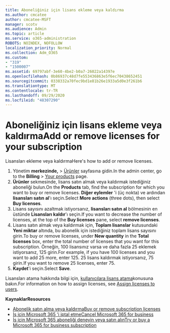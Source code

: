 ```yaml
---
title: Aboneliğiniz için lisans ekleme veya kaldırma
ms.author: cmcatee
author: cmcatee-MSFT
manager: scotv
ms.audience: Admin
ms.topic: article
ms.service: o365-administration
ROBOTS: NOINDEX, NOFOLLOW
localization_priority: Normal
ms.collection: Adm_O365
ms.custom:
- "319"
- "1500007"
ms.assetid: 69797abf-3e60-4be2-b0a7-26022a14397e
ms.openlocfilehash: 0b86937c48d7fe553436863e5f6ec70438652451
ms.sourcegitcommit: 0338332a70fec9bd1e81b26e1933a5d0e3f261b6
ms.translationtype: MT
ms.contentlocale: tr-TR
ms.lasthandoff: 09/29/2020
ms.locfileid: "48307290"
---
```

# <a name="add-or-remove-licenses-for-your-subscription"></a><span data-ttu-id="9fd0f-102">Aboneliğiniz için lisans ekleme veya kaldırma</span><span class="sxs-lookup"><span data-stu-id="9fd0f-102">Add or remove licenses for your subscription</span></span>

<span data-ttu-id="9fd0f-103">Lisansları ekleme veya kaldırma</span><span class="sxs-lookup"><span data-stu-id="9fd0f-103">Here's how to add or remove licenses.</span></span>
  
1. <span data-ttu-id="9fd0f-104">Yönetim **merkezinde,**  >  [Ürünler](https://go.microsoft.com/fwlink/p/?linkid=842054) sayfasına gidin.</span><span class="sxs-lookup"><span data-stu-id="9fd0f-104">In the admin center, go to the **Billing** > [Your products](https://go.microsoft.com/fwlink/p/?linkid=842054) page.</span></span>
2. <span data-ttu-id="9fd0f-105">**Ürünler** sekmesinde, lisans satın almak veya kaldırmak istediğiniz aboneliği bulun.</span><span class="sxs-lookup"><span data-stu-id="9fd0f-105">On the **Products** tab, find the subscription for which you want to buy or remove licenses.</span></span> <span data-ttu-id="9fd0f-106">**Diğer eylemler** 'i (üç nokta) ve ardından **lisansları satın al**'ı seçin.</span><span class="sxs-lookup"><span data-stu-id="9fd0f-106">Select **More actions** (three dots), then select **Buy licenses**.</span></span>
3. <span data-ttu-id="9fd0f-107">Lisans sayısını azaltmak istiyorsanız, **lisansları satın al** bölmesinin en üstünde **Lisansları kaldır**'ı seçin.</span><span class="sxs-lookup"><span data-stu-id="9fd0f-107">If you want to decrease the number of licenses, at the top of the **Buy licenses** pane, select **remove licenses**.</span></span>
4. <span data-ttu-id="9fd0f-108">Lisans satın almak veya kaldırmak için, **Toplam lisanslar** kutusundaki **Yeni miktar** altında, bu abonelik için istediğiniz toplam lisans sayısını girin.</span><span class="sxs-lookup"><span data-stu-id="9fd0f-108">To buy or remove licenses, under **New quantity** in the **Total licenses** box, enter the total number of licenses that you want for this subscription.</span></span> <span data-ttu-id="9fd0f-109">Örneğin, 100 lisansınız varsa ve daha fazla 25 eklemek istiyorsanız, 125 girin.</span><span class="sxs-lookup"><span data-stu-id="9fd0f-109">For example, if you have 100 licenses and you want to add 25 more, enter 125.</span></span> <span data-ttu-id="9fd0f-110">25 lisans kaldırmak istiyorsanız, 75 girin.</span><span class="sxs-lookup"><span data-stu-id="9fd0f-110">If you want to remove 25 licenses, enter 75.</span></span>
5. <span data-ttu-id="9fd0f-111">**Kaydet**'i seçin.</span><span class="sxs-lookup"><span data-stu-id="9fd0f-111">Select **Save**.</span></span>

<span data-ttu-id="9fd0f-112">Lisansları atama hakkında bilgi için, [kullanıcılara lisans atama](https://docs.microsoft.com/microsoft-365/admin/manage/assign-licenses-to-users)konusuna bakın.</span><span class="sxs-lookup"><span data-stu-id="9fd0f-112">For information on how to assign licenses, see [Assign licenses to users](https://docs.microsoft.com/microsoft-365/admin/manage/assign-licenses-to-users).</span></span>

<span data-ttu-id="9fd0f-113">**Kaynaklar**</span><span class="sxs-lookup"><span data-stu-id="9fd0f-113">**Resources**</span></span>
  
- [<span data-ttu-id="9fd0f-114">Abonelik satın alma veya kaldırma</span><span class="sxs-lookup"><span data-stu-id="9fd0f-114">Buy or remove subscription licenses</span></span>](https://docs.microsoft.com/microsoft-365/commerce/licenses/buy-licenses)
- [<span data-ttu-id="9fd0f-115">İş için Microsoft 365 'i iptal etme</span><span class="sxs-lookup"><span data-stu-id="9fd0f-115">Cancel Microsoft 365 for business</span></span>](https://docs.microsoft.com/microsoft-365/commerce/subscriptions/cancel-your-subscription)
- [<span data-ttu-id="9fd0f-116">İş için Microsoft 365 aboneliği deneyin veya satın alın</span><span class="sxs-lookup"><span data-stu-id="9fd0f-116">Try or buy a Microsoft 365 for business subscription</span></span>](https://docs.microsoft.com/microsoft-365/commerce/try-or-buy-microsoft-365)
